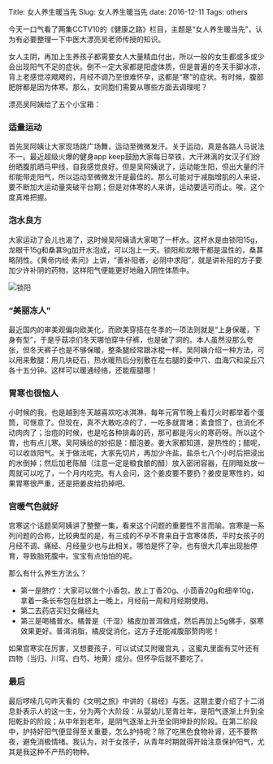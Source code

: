 Title: 女人养生暖当先
Slug: 女人养生暖当先
date: 2016-12-11
Tags: others



今天一口气看了两集CCTV10的《健康之路》栏目，主题是“女人养生暖当先”，认为有必要整理一下中医大漂亮吴老师传授的知识。

女人主阴，再加上生养孩子都需要女人大量精血付出，所以一般的女生都或多或少会出现阳气不足的症状。倒不一定大家都是阳虚体质，但是普遍的冬天手脚冰凉，背上老感觉凉飕飕的，月经不调乃至很难怀孕，这都是“寒”的症状。有时候，腹部肥胖都是因为体寒。那么，女同胞们需要从哪些方面去调理呢？

漂亮吴阿姨给了五个小宝箱：


### 适量运动

首先吴阿姨让大家现场跳广场舞，运动至微微发汗。关于运动，真是各路人马说法不一。最近超级火爆的健身app keep鼓励大家每日举铁，大汗淋漓的女汉子们纷纷晒腹肌晒马甲线，自我感觉良好。但是吴阿姨说了，运动能生阳，但出大量的汗却能带走阳气，所以运动至微微发汗是最佳的。那么可能对于减脂增肌的人来说，要不断加大运动量突破平台期；但是对体寒的人来讲，运动要适可而止。唉，这个度真难把握。

### 泡水良方

大家运动了会儿也渴了，这时候吴阿姨请大家喝了一杯水。这杯水是由锁阳15g，龙眼干15g和桑葚9g加开水泡成，可以泡上一天。锁阳和龙眼干都是温性的，桑葚略阴性。《黄帝内经·素问》上讲，“善补阳者，必阴中求阳”，就是讲补阳的方子要加少许补阴的药物，这样阳气便能更好地融入阴性体质中。

![锁阳](/yixuanli/GitHub/yx-peipei.github.io/pelican_dir/content/images/女人养生暖当先_锁阳.jpg)

### “美丽冻人”

最近国内的审美观偏向欧美化，而欧美穿搭在冬季的一项法则就是“上身保暖，下身有型”，于是乎菇凉们冬天哪怕穿牛仔裤，也是破了洞的。本人虽然没那么夸张，但冬天裤子也是不够保暖，整条腿经常跟冰棍一样。吴阿姨介绍一种方法，可以用来敷腿：用几块砭石，热水暖热后分别敷在左右腿的委中穴、血海穴和梁丘穴各十五分钟。这样可以暖通经络，还能瘦腿哪！

### 胃寒也很恼人

小时候的我，也是越到冬天越喜欢吃冰淇淋，每年元宵节晚上看灯火时都举着个蛋筒，可惬意了。但现在，真不大敢吃凉的了，一吃多就胃堵；素食惯了，也消化不动肉肉了；治痘的时候，也是吃各种排毒的药，那可都是泻火的寒药呀。所以这个胃，也有点儿寒。吴阿姨给的妙招是：醋泡姜。姜大家都知道，是热性的；醋呢，可以收敛阳气。关于做法呢，大家先切片，再加少许盐，盐杀七八个小时后把浸出的水倒掉；然后加老陈醋（注意一定是粮食酿的醋）放入密闭容器，在阴暗处放一周就可以吃了，一个月内吃完。有人会问，这个姜皮要不要扔？姜皮是寒性的，如果胃寒很严重，还是把姜皮给扔掉吧。

### 宫暖气色就好

宫寒这个话题吴阿姨讲了整整一集，看来这个问题的重要性不言而喻。宫寒是一系列问题的合称，比较典型的是，有三成的不孕不育来自于宫寒体质，平时女孩子的月经不调、痛经、月经量少也与此相关。﻿哪怕是怀了孕，也有很大几率出现胎停育，导致胎死腹中。宝宝有点怕怕的呢。

那么有什么养生方法么？

* 第一是脐疗：大家可以做个小香包，放上丁香20g、小茴香20g和细辛10g，拿着一条长布包在肚脐上一晚上，月经前一周和月经期使用。
* 第二去药店买妇女痛经丸
* 第三是喝橘普水。橘普是（干湿）橘皮加普洱做成，然后再加上5g佛手，驱寒效果更好。普洱消脂，橘皮促消化，这方子还能减腹部赘肉呢！
﻿

如果宫寒实在厉害，又想要孩子，可以试试艾附暖宫丸 ，这蜜丸里面有艾叶还有四物（当归、川穹、白芍、地黄）成分。但怀孕后就不要吃了。

### 最后

最后啰嗦几句昨天看的《文明之旅》中讲的《易经》与医。这期主要介绍了十二消息卦表示人的这一生，分为两个大阶段：从婴幼儿至青壮年，是阳气逐渐上升到全阳乾卦的阶段；从中年到老年，是阴气逐渐上升至全阴坤卦的阶段。在第二阶段中，护持好阳气便显得至关重要，怎么护持呢？除了吃黑色食物补肾，还不要熬夜，避免消极情绪。我认为，对于女孩子，从青年时期就得开始注意保护阳气，尤其是我这种不产热的物种。


